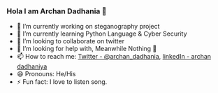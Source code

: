 ### Hola I am Archan Dadhania 👋


- 🔭 I’m currently working on steganography project
- 🌱 I’m currently learning Python Language & Cyber Security 
- 👯 I’m looking to collaborate on twitter 
- 🤔 I’m looking for help with, Meanwhile Nothing 🚀
- 📫 How to reach me: [Twitter - @archan_dadhania](https://twitter.com/archan_dadhania), [linkedIn - archan dadhaniya](https://www.linkedin.com/in/archan-dadhaniya-982540172/)
- 😄 Pronouns: He/His
- ⚡ Fun fact: I love to listen song.

